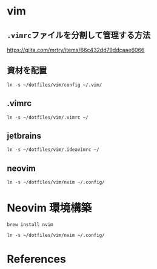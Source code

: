 # vim

## `.vimrc`ファイルを分割して管理する方法

https://qiita.com/mrtry/items/66c432dd79ddcaae6066


## 資材を配置

```shell
ln -s ~/dotfiles/vim/config ~/.vim/
```

## .vimrc

```shell
ln -s ~/dotfiles/vim/.vimrc ~/
```

## jetbrains

```shell
ln -s ~/dotfiles/vim/.ideavimrc ~/
```

## neovim

```shell
ln -s ~/dotfiles/vim/nvim ~/.config/
```

# Neovim 環境構築

```shell
brew install nvim
```

```shell
ln -s ~/dotfiles/vim/nvim ~/.config/
```

# References

